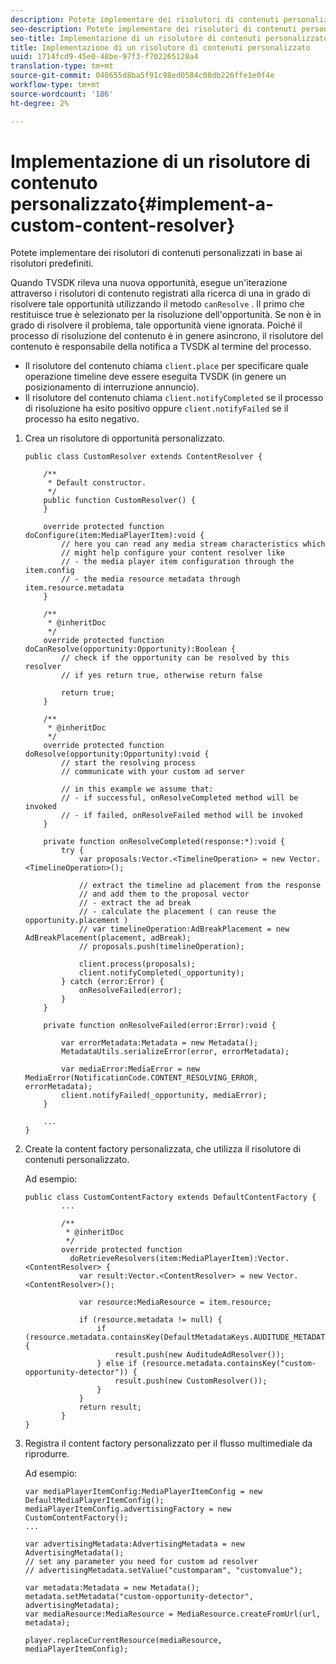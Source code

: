 ```yaml
---
description: Potete implementare dei risolutori di contenuti personalizzati in base ai risolutori predefiniti.
seo-description: Potete implementare dei risolutori di contenuti personalizzati in base ai risolutori predefiniti.
seo-title: Implementazione di un risolutore di contenuti personalizzato
title: Implementazione di un risolutore di contenuti personalizzato
uuid: 1714fcd9-45e0-48be-97f3-f702265128a4
translation-type: tm+mt
source-git-commit: 040655d8ba5f91c98ed0584c08db226ffe1e0f4e
workflow-type: tm+mt
source-wordcount: '186'
ht-degree: 2%

---
```



# Implementazione di un risolutore di contenuto personalizzato{#implement-a-custom-content-resolver}

Potete implementare dei risolutori di contenuti personalizzati in base ai risolutori predefiniti.

Quando TVSDK rileva una nuova opportunità, esegue un&#39;iterazione attraverso i risolutori di contenuto registrati alla ricerca di una in grado di risolvere tale opportunità utilizzando il metodo `canResolve` . Il primo che restituisce true è selezionato per la risoluzione dell&#39;opportunità. Se non è in grado di risolvere il problema, tale opportunità viene ignorata. Poiché il processo di risoluzione del contenuto è in genere asincrono, il risolutore del contenuto è responsabile della notifica a TVSDK al termine del processo.

* Il risolutore del contenuto chiama `client.place` per specificare quale operazione timeline deve essere eseguita TVSDK (in genere un posizionamento di interruzione annuncio).
* Il risolutore del contenuto chiama `client.notifyCompleted` se il processo di risoluzione ha esito positivo oppure `client.notifyFailed` se il processo ha esito negativo.

1. Crea un risolutore di opportunità personalizzato.

   ```
   public class CustomResolver extends ContentResolver { 
   
       /** 
        * Default constructor. 
        */ 
       public function CustomResolver() { 
       } 
   
       override protected function doConfigure(item:MediaPlayerItem):void { 
           // here you can read any media stream characteristics which 
           // might help configure your content resolver like 
           // - the media player item configuration through the item.config 
           // - the media resource metadata through item.resource.metadata 
       } 
   
       /** 
        * @inheritDoc 
        */ 
       override protected function doCanResolve(opportunity:Opportunity):Boolean { 
           // check if the opportunity can be resolved by this resolver 
           // if yes return true, otherwise return false 
   
           return true; 
       } 
   
       /** 
        * @inheritDoc 
        */ 
       override protected function doResolve(opportunity:Opportunity):void { 
           // start the resolving process 
           // communicate with your custom ad server 
   
           // in this example we assume that: 
           // - if successful, onResolveCompleted method will be invoked 
           // - if failed, onResolveFailed method will be invoked 
       } 
   
       private function onResolveCompleted(response:*):void { 
           try { 
               var proposals:Vector.<TimelineOperation> = new Vector.<TimelineOperation>(); 
   
               // extract the timeline ad placement from the response 
               // and add them to the proposal vector 
               // - extract the ad break 
               // - calculate the placement ( can reuse the opportunity.placement ) 
               // var timelineOperation:AdBreakPlacement = new AdBreakPlacement(placement, adBreak); 
               // proposals.push(timelineOperation); 
   
               client.process(proposals); 
               client.notifyCompleted(_opportunity); 
           } catch (error:Error) { 
               onResolveFailed(error); 
           } 
       } 
   
       private function onResolveFailed(error:Error):void { 
   
           var errorMetadata:Metadata = new Metadata(); 
           MetadataUtils.serializeError(error, errorMetadata); 
   
           var mediaError:MediaError = new MediaError(NotificationCode.CONTENT_RESOLVING_ERROR, errorMetadata); 
           client.notifyFailed(_opportunity, mediaError); 
       } 
   
       ... 
   }
   ```

1. Create la content factory personalizzata, che utilizza il risolutore di contenuti personalizzato.

   Ad esempio:

   ```
   public class CustomContentFactory extends DefaultContentFactory { 
           ... 
   
           /** 
            * @inheritDoc 
            */ 
           override protected function  
             doRetrieveResolvers(item:MediaPlayerItem):Vector.<ContentResolver> { 
               var result:Vector.<ContentResolver> = new Vector.<ContentResolver>(); 
   
               var resource:MediaResource = item.resource; 
   
               if (resource.metadata != null) { 
                   if (resource.metadata.containsKey(DefaultMetadataKeys.AUDITUDE_METADATA_KEY)) { 
                       result.push(new AuditudeAdResolver()); 
                   } else if (resource.metadata.containsKey("custom-opportunity-detector")) { 
                       result.push(new CustomResolver()); 
                   } 
               } 
               return result; 
           } 
   }
   ```

1. Registra il content factory personalizzato per il flusso multimediale da riprodurre.

   Ad esempio:

   ```
   var mediaPlayerItemConfig:MediaPlayerItemConfig = new DefaultMediaPlayerItemConfig(); 
   mediaPlayerItemConfig.advertisingFactory = new CustomContentFactory(); 
   ... 
   
   var advertisingMetadata:AdvertisingMetadata = new AdvertisingMetadata(); 
   // set any parameter you need for custom ad resolver 
   // advertisingMetadata.setValue("customparam", "customvalue"); 
   
   var metadata:Metadata = new Metadata(); 
   metadata.setMetadata("custom-opportunity-detector", advertisingMetadata); 
   var mediaResource:MediaResource = MediaResource.createFromUrl(url, metadata);
   
   player.replaceCurrentResource(mediaResource, mediaPlayerItemConfig);
   ```


